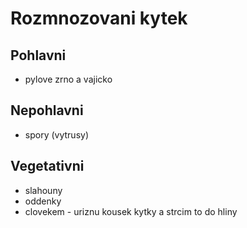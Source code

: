 # Rozmnozovani kytek

## Pohlavni

- pylove zrno a vajicko

## Nepohlavni 

- spory (vytrusy)

## Vegetativni

- slahouny
- oddenky
- clovekem - uriznu kousek kytky a strcim to do hliny